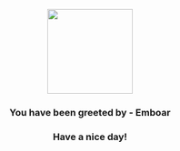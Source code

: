 <p align="center">
            <img src="https://raw.githubusercontent.com/PokeAPI/sprites/master/sprites/pokemon/500.png" width="150" height="150">
          </p>
          <h3 align="center">You have been greeted by - <b>Emboar</b></h3>
          <h3 align="center">Have a nice day!</h3>
        